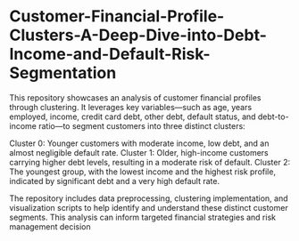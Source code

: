 # Customer-Financial-Profile-Clusters-A-Deep-Dive-into-Debt-Income-and-Default-Risk-Segmentation
This repository showcases an analysis of customer financial profiles through clustering. It leverages key variables—such as age, years employed, income, credit card debt, other debt, default status, and debt-to-income ratio—to segment customers into three distinct clusters:

Cluster 0: Younger customers with moderate income, low debt, and an almost negligible default rate.
Cluster 1: Older, high-income customers carrying higher debt levels, resulting in a moderate risk of default.
Cluster 2: The youngest group, with the lowest income and the highest risk profile, indicated by significant debt and a very high default rate.

The repository includes data preprocessing, clustering implementation, and visualization scripts to help identify and understand these distinct customer segments. This analysis can inform targeted financial strategies and risk management decision
